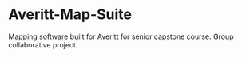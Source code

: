 # Averitt-Map-Suite
Mapping software built for Averitt for senior capstone course.  Group collaborative project.
